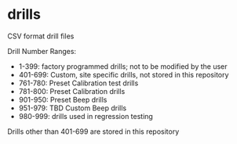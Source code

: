# drills
CSV format drill files

Drill Number Ranges:
* 1-399: factory programmed drills; not to be modified by the user
* 401-699: Custom, site specific drills, not stored in this repository
* 761-780: Preset Calibration test drills
* 781-800: Preset Calibration drills
* 901-950: Preset Beep drills
* 951-979: TBD Custom Beep drills
* 980-999: drills used in regression testing

Drills other than 401-699 are stored in this repository
